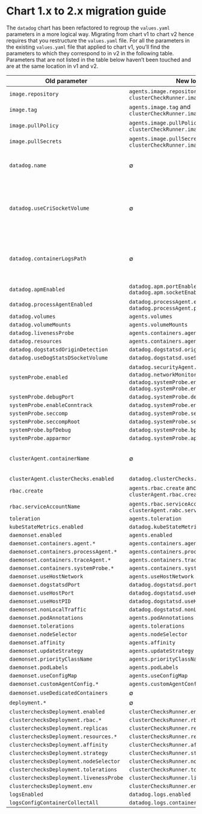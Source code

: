 # Chart 1.x to 2.x migration guide

The `datadog` chart has been refactored to regroup the `values.yaml` parameters in a more logical way.
Migrating from chart v1 to chart v2 hence requires that you restructure the `values.yaml` file.
For all the parameters in the existing `values.yaml` file that applied to chart v1, you’ll
find the parameters to which they correspond to in v2 in the following table.
Parameters that are not listed in the table below haven’t been touched and are at the same
location in v1 and v2.

| Old parameter                           | New location                                                                | comment                                                                                                                                                 |
| -------------                           | ------------                                                                | -------                                                                                                                                                 |
| `image.repository`                      | `agents.image.repository` and `clusterCheckRunner.image.repository`         |                                                                                                                                                         |
| `image.tag`                             | `agents.image.tag` and `clusterCheckRunner.image.tag`                |                                                                                                                                                         |
| `image.pullPolicy`                      | `agents.image.pullPolicy` and `clusterCheckRunner.image.pullPolicy`         |                                                                                                                                                         |
| `image.pullSecrets`                     | `agents.image.pullSecrets` and `clusterCheckRunner.image.pullSecrets`         |                                                                                                                                                         |
| `datadog.name`                          | ∅                                                                           | The name of the container inside the Agent and Cluster Agent pod isn’t configurable anymore                                                             |
| `datadog.useCriSocketVolume`            | ∅                                                                           | If `datadog.criSocketPath` is defined, the socket will be mounted inside the container without needing to set `datadog.useCriSocketVolume` in addition. |
| `datadog.containerLogsPath`             | ∅                                                                           | Not needed anymore because the chart automatically detects if the CRI is `docker` based on `criSocketPath` and mounts the path accordingly              |
| `datadog.apmEnabled`                    | `datadog.apm.portEnabled` `datadog.apm.socketEnabled`                       |                                                                                                                                                         |
| `datadog.processAgentEnabled`           | `datadog.processAgent.enabled` and `datadog.processAgent.processCollection:true`                                       |                                                                                                              |
| `datadog.volumes`                       | `agents.volumes`                                                             |                                                                                                                                                         |
| `datadog.volumeMounts`                  | `agents.volumeMounts`                                                        |                                                                                                                                                         |
| `datadog.livenessProbe`                 | `agents.containers.agent.livenessProbe`                                     |                                                                                                                                                         |
| `datadog.resources`                     | `agents.containers.agent.resources`                                         |                                                                                                                                                         |
| `datadog.dogstatsdOriginDetection`      | `datadog.dogstatsd.originDetection`                                                         |                                                                                                                                                         |
| `datadog.useDogStatsDSocketVolume`      | `datadog.dogstatsd.useSocketVolume`                                                         |                                                                                                                                                         |
| `systemProbe.enabled`                   | `datadog.securityAgent.runtime.enabled`, `datadog.networkMonitoring.enabled`, `datadog.systemProbe.enableTCPQueueLength`, `datadog.systemProbe.enableOOMKill` | |
| `systemProbe.debugPort`                 | `datadog.systemProbe.debugPort`                                             |                                                                                                                                                         |
| `systemProbe.enableConntrack`           | `datadog.systemProbe.enableConntrack`                                       |                                                                                                                                                         |
| `systemProbe.seccomp`                   | `datadog.systemProbe.seccomp`                                               |                                                                                                                                                         |
| `systemProbe.seccompRoot`               | `datadog.systemProbe.seccompRoot`                                           |                                                                                                                                                         |
| `systemProbe.bpfDebug`                  | `datadog.systemProbe.bpfDebug`                                              |                                                                                                                                                         |
| `systemProbe.apparmor`                  | `datadog.systemProbe.apparmor`                                              |                                                                                                                                                         |
| `clusterAgent.containerName`            | ∅                                                                           | The name of the container inside the Cluster Agent pod isn’t configurable anymore                                                                       |
| `clusterAgent.clusterChecks.enabled`    | `datadog.clusterChecks.enabled`                                             |                                                                                                                                                         |
| `rbac.create`                           | `agents.rbac.create` and `clusterAgent.rbac.create`                         |                                                                                                                                                         |
| `rbac.serviceAccountName`               | `agents.rbac.serviceAccountName` and `clusterAgent.rabc.serviceAccountName` |                                                                                                                                                         |
| `toleration`                            | `agents.toleration`                                                         |                                                                                                                                                         |
| `kubeStateMetrics.enabled`              | `datadog.kubeStateMetricsEnabled`                                           |                                                                                                                                                         |
| `daemonset.enabled`                     | `agents.enabled`                                                            |                                                                                                                                                         |
| `daemonset.containers.agent.*`          | `agents.containers.agent.*`                                                 |                                                                                                                                                         |
| `daemonset.containers.processAgent.*`   | `agents.containers.processAgent.*`                                          |                                                                                                                                                         |
| `daemonset.containers.traceAgent.*`     | `agents.containers.traceAgent.*`                                            |                                                                                                                                                         |
| `daemonset.containers.systemProbe.*`    | `agents.containers.systemProbe.*`                                           |                                                                                                                                                         |
| `daemonset.useHostNetwork`              | `agents.useHostNetwork`                                                     |                                                                                                                                                         |
| `daemonset.dogstatsdPort`                 | `datadog.dogstatsd.port`                                                        |                                                                                                                                                         |
| `daemonset.useHostPort`                 | `datadog.dogstatsd.useHostPort`                                                        |                                                                                                                                                         |
| `daemonset.useHostPID`                  | `datadog.dogstatsd.useHostPID`                                                         |                                                                                                                                                         |
| `daemonset.nonLocalTraffic`              | `datadog.dogstatsd.nonLocalTraffic`                                                     |                                                                                                                                                         |
| `daemonset.podAnnotations`              | `agents.podAnnotations`                                                     |                                                                                                                                                         |
| `daemonset.tolerations`                 | `agents.tolerations`                                                        |                                                                                                                                                         |
| `daemonset.nodeSelector`                | `agents.nodeSelector`                                                       |                                                                                                                                                         |
| `daemonset.affinity`                    | `agents.affinity`                                                           |                                                                                                                                                         |
| `daemonset.updateStrategy`              | `agents.updateStrategy`                                                     |                                                                                                                                                         |
| `daemonset.priorityClassName`           | `agents.priorityClassName`                                                  |                                                                                                                                                         |
| `daemonset.podLabels`                   | `agents.podLabels`                                                          |                                                                                                                                                         |
| `daemonset.useConfigMap`                | `agents.useConfigMap`                                                       |                                                                                                                                                         |
| `daemonset.customAgentConfig.*`         | `agents.customAgentConfig.*`                                                |                                                                                                                                                         |
| `daemonset.useDedicatedContainers`      | ∅                                                                           |                                                                                                                                                         |
| `deployment.*`                          | ∅                                                                           |                                                                                                                                                         |
| `clusterchecksDeployment.enabled`       | `clusterChecksRunner.enabled`                                               |                                                                                                                                                         |
| `clusterchecksDeployment.rbac.*`        | `clusterChecksRunner.rbac.*`                                                |                                                                                                                                                         |
| `clusterchecksDeployment.replicas`      | `clusterChecksRunner.replicas`                                              |                                                                                                                                                         |
| `clusterchecksDeployment.resources.*`   | `clusterChecksRunner.resources.*`                                           |                                                                                                                                                         |
| `clusterchecksDeployment.affinity`      | `clusterChecksRunner.affinity`                                              |                                                                                                                                                         |
| `clusterchecksDeployment.strategy`      | `clusterChecksRunner.strategy`                                              |                                                                                                                                                         |
| `clusterchecksDeployment.nodeSelector`  | `clusterChecksRunner.nodeSelector`                                          |                                                                                                                                                         |
| `clusterchecksDeployment.tolerations`   | `clusterChecksRunner.tolerations`                                           |                                                                                                                                                         |
| `clusterchecksDeployment.livenessProbe` | `clusterChecksRunner.livenessProbe`                                         |                                                                                                                                                         |
| `clusterchecksDeployment.env`           | `clusterChecksRunner.env`                                                   |                                                                                                                                                         |
| `logsEnabled`                    | `datadog.logs.enabled`                                                       |                                                                                                                                                         |
| `logsConfigContainerCollectAll`                    | `datadog.logs.containerCollectAll`                                                       |                                                                                                                                                         |

